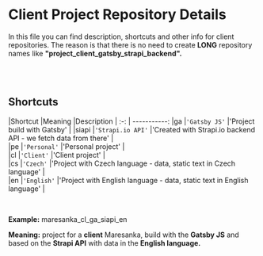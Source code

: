 # Client Project Repository Details

In this file you can find description, shortcuts and other info for client repositories. 
The reason is that there is no need to create **LONG** repository names like **"project_client_gatsby_strapi_backend".**


<br />
<br />


## Shortcuts

|Shortcut        |Meaning               |Description                                                         |
:-: | -----------:
|ga	     |`'Gatsby JS'`         |'Project build with Gatsby'                                         |
|siapi	 |`'Strapi.io API'`     |'Created with Strapi.io backend API - we fetch data from there'     |         
|pe	     |`'Personal'`     |'Personal project'     |         
|cl	     |`'Client'`     |'Client project'     |         
|cs	     |`'Czech'`     |'Project with Czech language - data, static text in Czech language'     |         
|en	     |`'English'`     |'Project with English language - data, static text in English language'     |         


<br />


**Example:** maresanka_cl_ga_siapi_en

**Meaning:** project for a **client** Maresanka, build with the **Gatsby JS** and based on the **Strapi API** with data in the **English language.**